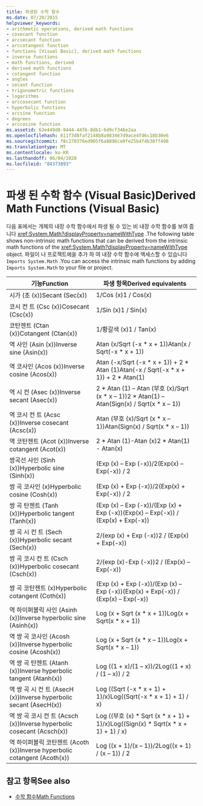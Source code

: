 ```yaml
---
title: 파생된 수학 함수
ms.date: 07/20/2015
helpviewer_keywords:
- arithmetic operations, derived math functions
- cosecant function
- arcsecant function
- arccotangent function
- functions [Visual Basic], derived math functions
- inverse functions
- math functions, derived
- derived math functions
- cotangent function
- angles
- secant function
- trigonometric functions
- logarithms
- arccosecant function
- hyperbolic functions
- arcsine function
- degrees
- arccosine function
ms.assetid: 63e449d8-9444-44fb-8db1-6d9cf346e2aa
ms.openlocfilehash: 611f3d8faf2148b8a983467d9ace4fd6c18b30e6
ms.sourcegitcommit: f8c270376ed905f6a8896ce0fe25b4f4b38ff498
ms.translationtype: MT
ms.contentlocale: ko-KR
ms.lasthandoff: 06/04/2020
ms.locfileid: "84373893"
---
```

# <a name="derived-math-functions-visual-basic"></a><span data-ttu-id="fec24-102">파생 된 수학 함수 (Visual Basic)</span><span class="sxs-lookup"><span data-stu-id="fec24-102">Derived Math Functions (Visual Basic)</span></span>
<span data-ttu-id="fec24-103">다음 표에서는 개체의 내장 수학 함수에서 파생 될 수 있는 비 내장 수학 함수를 보여 줍니다 <xref:System.Math?displayProperty=nameWithType> .</span><span class="sxs-lookup"><span data-stu-id="fec24-103">The following table shows non-intrinsic math functions that can be derived from the intrinsic math functions of the <xref:System.Math?displayProperty=nameWithType> object.</span></span> <span data-ttu-id="fec24-104">파일이 나 프로젝트에을 추가 하 여 내장 수학 함수에 액세스할 수 있습니다 `Imports System.Math` .</span><span class="sxs-lookup"><span data-stu-id="fec24-104">You can access the intrinsic math functions by adding `Imports System.Math` to your file or project.</span></span>  
  
|<span data-ttu-id="fec24-105">기능</span><span class="sxs-lookup"><span data-stu-id="fec24-105">Function</span></span>|<span data-ttu-id="fec24-106">파생 항목</span><span class="sxs-lookup"><span data-stu-id="fec24-106">Derived equivalents</span></span>|  
|--------------|-------------------------|  
|<span data-ttu-id="fec24-107">시가 (초 (x))</span><span class="sxs-lookup"><span data-stu-id="fec24-107">Secant (Sec(x))</span></span>|<span data-ttu-id="fec24-108">1/Cos (x)</span><span class="sxs-lookup"><span data-stu-id="fec24-108">1 / Cos(x)</span></span>|  
|<span data-ttu-id="fec24-109">코시 컨 트 (Csc (x))</span><span class="sxs-lookup"><span data-stu-id="fec24-109">Cosecant (Csc(x))</span></span>|<span data-ttu-id="fec24-110">1/Sin (x)</span><span class="sxs-lookup"><span data-stu-id="fec24-110">1 / Sin(x)</span></span>|  
|<span data-ttu-id="fec24-111">코탄젠트 (Ctan (x))</span><span class="sxs-lookup"><span data-stu-id="fec24-111">Cotangent (Ctan(x))</span></span>|<span data-ttu-id="fec24-112">1/황갈색 (x)</span><span class="sxs-lookup"><span data-stu-id="fec24-112">1 / Tan(x)</span></span>|  
|<span data-ttu-id="fec24-113">역 사인 (Asin (x))</span><span class="sxs-lookup"><span data-stu-id="fec24-113">Inverse sine (Asin(x))</span></span>|<span data-ttu-id="fec24-114">Atan (x/Sqrt (-x \* x + 1))</span><span class="sxs-lookup"><span data-stu-id="fec24-114">Atan(x / Sqrt(-x \* x + 1))</span></span>|  
|<span data-ttu-id="fec24-115">역 코사인 (Acos (x))</span><span class="sxs-lookup"><span data-stu-id="fec24-115">Inverse cosine (Acos(x))</span></span>|<span data-ttu-id="fec24-116">Atan (-x/Sqrt (-x \* x + 1)) + 2 \* Atan (1)</span><span class="sxs-lookup"><span data-stu-id="fec24-116">Atan(-x / Sqrt(-x \* x + 1)) + 2 \* Atan(1)</span></span>|  
|<span data-ttu-id="fec24-117">역 시 컨 (Asec (x))</span><span class="sxs-lookup"><span data-stu-id="fec24-117">Inverse secant (Asec(x))</span></span>|<span data-ttu-id="fec24-118">2 \* Atan (1) – Atan (부호 (x)/Sqrt (x \* x – 1))</span><span class="sxs-lookup"><span data-stu-id="fec24-118">2 \* Atan(1) – Atan(Sign(x) / Sqrt(x \* x – 1))</span></span>|  
|<span data-ttu-id="fec24-119">역 코시 컨 트 (Acsc (x))</span><span class="sxs-lookup"><span data-stu-id="fec24-119">Inverse cosecant (Acsc(x))</span></span>|<span data-ttu-id="fec24-120">Atan (부호 (x)/Sqrt (x \* x – 1))</span><span class="sxs-lookup"><span data-stu-id="fec24-120">Atan(Sign(x) / Sqrt(x \* x – 1))</span></span>|  
|<span data-ttu-id="fec24-121">역 코탄젠트 (Acot (x))</span><span class="sxs-lookup"><span data-stu-id="fec24-121">Inverse cotangent (Acot(x))</span></span>|<span data-ttu-id="fec24-122">2 \* Atan (1)-Atan (x)</span><span class="sxs-lookup"><span data-stu-id="fec24-122">2 \* Atan(1) - Atan(x)</span></span>|  
|<span data-ttu-id="fec24-123">쌍곡선 사인 (Sinh (x))</span><span class="sxs-lookup"><span data-stu-id="fec24-123">Hyperbolic sine (Sinh(x))</span></span>|<span data-ttu-id="fec24-124">(Exp (x) – Exp (-x))/2</span><span class="sxs-lookup"><span data-stu-id="fec24-124">(Exp(x) – Exp(-x)) / 2</span></span>|  
|<span data-ttu-id="fec24-125">쌍 곡 코사인 (x)</span><span class="sxs-lookup"><span data-stu-id="fec24-125">Hyperbolic cosine (Cosh(x))</span></span>|<span data-ttu-id="fec24-126">(Exp (x) + Exp (-x))/2</span><span class="sxs-lookup"><span data-stu-id="fec24-126">(Exp(x) + Exp(-x)) / 2</span></span>|  
|<span data-ttu-id="fec24-127">쌍 곡 탄젠트 (Tanh (x))</span><span class="sxs-lookup"><span data-stu-id="fec24-127">Hyperbolic tangent (Tanh(x))</span></span>|<span data-ttu-id="fec24-128">(Exp (x) – Exp (-x))/(Exp (x) + Exp (-x))</span><span class="sxs-lookup"><span data-stu-id="fec24-128">(Exp(x) – Exp(-x)) / (Exp(x) + Exp(-x))</span></span>|  
|<span data-ttu-id="fec24-129">쌍 곡 시 컨 트 (Sech (x))</span><span class="sxs-lookup"><span data-stu-id="fec24-129">Hyperbolic secant (Sech(x))</span></span>|<span data-ttu-id="fec24-130">2/(exp (x) + Exp (-x))</span><span class="sxs-lookup"><span data-stu-id="fec24-130">2 / (Exp(x) + Exp(-x))</span></span>|  
|<span data-ttu-id="fec24-131">쌍 곡 코시 컨 트 (Csch (x))</span><span class="sxs-lookup"><span data-stu-id="fec24-131">Hyperbolic cosecant (Csch(x))</span></span>|<span data-ttu-id="fec24-132">2/(exp (x)-Exp (-x))</span><span class="sxs-lookup"><span data-stu-id="fec24-132">2 / (Exp(x) – Exp(-x))</span></span>|  
|<span data-ttu-id="fec24-133">쌍 곡 코탄젠트 (x)</span><span class="sxs-lookup"><span data-stu-id="fec24-133">Hyperbolic cotangent (Coth(x))</span></span>|<span data-ttu-id="fec24-134">(Exp (x) + Exp (-x))/(Exp (x) – Exp (-x))</span><span class="sxs-lookup"><span data-stu-id="fec24-134">(Exp(x) + Exp(-x)) / (Exp(x) – Exp(-x))</span></span>|  
|<span data-ttu-id="fec24-135">역 하이퍼볼릭 사인 (Asinh (x))</span><span class="sxs-lookup"><span data-stu-id="fec24-135">Inverse hyperbolic sine (Asinh(x))</span></span>|<span data-ttu-id="fec24-136">Log (x + Sqrt (x \* x + 1))</span><span class="sxs-lookup"><span data-stu-id="fec24-136">Log(x + Sqrt(x \* x + 1))</span></span>|  
|<span data-ttu-id="fec24-137">역 쌍 곡 코사인 (Acosh (x))</span><span class="sxs-lookup"><span data-stu-id="fec24-137">Inverse hyperbolic cosine (Acosh(x))</span></span>|<span data-ttu-id="fec24-138">Log (x + Sqrt (x \* x – 1))</span><span class="sxs-lookup"><span data-stu-id="fec24-138">Log(x + Sqrt(x \* x – 1))</span></span>|  
|<span data-ttu-id="fec24-139">역 쌍 곡 탄젠트 (Atanh (x))</span><span class="sxs-lookup"><span data-stu-id="fec24-139">Inverse hyperbolic tangent (Atanh(x))</span></span>|<span data-ttu-id="fec24-140">Log ((1 + x)/(1 – x))/2</span><span class="sxs-lookup"><span data-stu-id="fec24-140">Log((1 + x) / (1 – x)) / 2</span></span>|  
|<span data-ttu-id="fec24-141">역 쌍 곡 시 컨 트 (AsecH (x))</span><span class="sxs-lookup"><span data-stu-id="fec24-141">Inverse hyperbolic secant (AsecH(x))</span></span>|<span data-ttu-id="fec24-142">Log ((Sqrt (-x \* x + 1) + 1)/x)</span><span class="sxs-lookup"><span data-stu-id="fec24-142">Log((Sqrt(-x \* x + 1) + 1) / x)</span></span>|  
|<span data-ttu-id="fec24-143">역 쌍 곡 코시 컨 트 (Acsch (x))</span><span class="sxs-lookup"><span data-stu-id="fec24-143">Inverse hyperbolic cosecant (Acsch(x))</span></span>|<span data-ttu-id="fec24-144">Log ((부호 (x) \* Sqrt (x \* x + 1) + 1)/x)</span><span class="sxs-lookup"><span data-stu-id="fec24-144">Log((Sign(x) \* Sqrt(x \* x + 1) + 1) / x)</span></span>|  
|<span data-ttu-id="fec24-145">역 하이퍼볼릭 코탄젠트 (Acoth (x))</span><span class="sxs-lookup"><span data-stu-id="fec24-145">Inverse hyperbolic cotangent (Acoth(x))</span></span>|<span data-ttu-id="fec24-146">Log ((x + 1)/(x – 1))/2</span><span class="sxs-lookup"><span data-stu-id="fec24-146">Log((x + 1) / (x – 1)) / 2</span></span>|  
  
## <a name="see-also"></a><span data-ttu-id="fec24-147">참고 항목</span><span class="sxs-lookup"><span data-stu-id="fec24-147">See also</span></span>

- [<span data-ttu-id="fec24-148">수학 함수</span><span class="sxs-lookup"><span data-stu-id="fec24-148">Math Functions</span></span>](../functions/math-functions.md)
